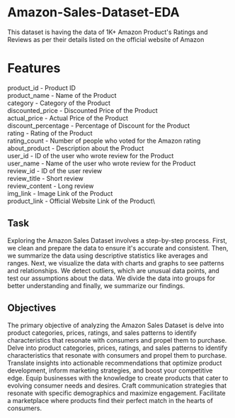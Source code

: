 # Amazon-Sales-Dataset-EDA
This dataset is having the data of 1K+ Amazon Product's Ratings and Reviews as per their details listed on the official website of Amazon
# Features
product_id - Product ID\
product_name - Name of the Product\
category - Category of the Product\
discounted_price - Discounted Price of the Product\
actual_price - Actual Price of the Product\
discount_percentage - Percentage of Discount for the Product\
rating - Rating of the Product\
rating_count - Number of people who voted for the Amazon rating\
about_product - Description about the Product\
user_id - ID of the user who wrote review for the Product\
user_name - Name of the user who wrote review for the Product\
review_id - ID of the user review\
review_title - Short review\
review_content - Long review\
img_link - Image Link of the Product\
product_link - Official Website Link of the Product\


                    
  ## Task
Exploring the Amazon Sales Dataset involves a step-by-step process. First, we clean and prepare the data to ensure it's accurate and consistent. Then, we summarize the data using descriptive statistics like averages and ranges. Next, we visualize the data with charts and graphs to see patterns and relationships. We detect outliers, which are unusual data points, and test our assumptions about the data. We divide the data into groups for better understanding and finally, we summarize our findings.



## Objectives
The primary objective of analyzing the Amazon Sales Dataset is delve into product categories, prices, ratings, and sales patterns to identify characteristics that resonate with consumers and propel them to purchase.
Delve into product categories, prices, ratings, and sales patterns to identify characteristics that resonate with consumers and propel them to purchase.
Translate insights into actionable recommendations that optimize product development, inform marketing strategies, and boost your competitive edge.
Equip businesses with the knowledge to create products that cater to evolving consumer needs and desires.
Craft communication strategies that resonate with specific demographics and maximize engagement.
Facilitate a marketplace where products find their perfect match in the hearts of consumers.

